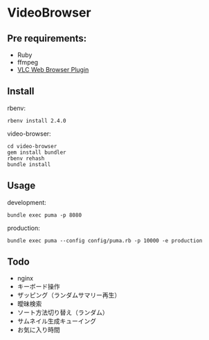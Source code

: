 # VideoBrowser

## Pre requirements:

- Ruby
- ffmpeg
- [VLC Web Browser Plugin](http://www.videolan.org/vlc/download-macosx.ja.html)

## Install

rbenv:

    rbenv install 2.4.0

video-browser:

    cd video-browser
    gem install bundler
    rbenv rehash
    bundle install

## Usage

development:

    bundle exec puma -p 8080

production:

    bundle exec puma --config config/puma.rb -p 10000 -e production

## Todo

- nginx
- キーボード操作
- ザッピング（ランダムサマリー再生）
- 曖昧検索
- ソート方法切り替え（ランダム）
- サムネイル生成キューイング
- お気に入り時間
